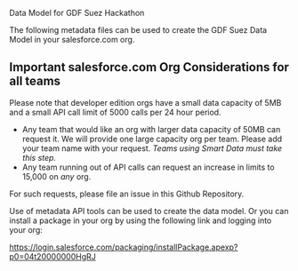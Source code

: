 Data Model for GDF Suez Hackathon

The following metadata files can be used to create the GDF Suez Data Model in your salesforce.com org. 

Important salesforce.com Org Considerations for all teams
------------------------------
Please note that developer edition orgs have a small data capacity of 5MB and a small API call limit of 5000 calls per 24 hour period. 
* Any team that would like an org with larger data capacity of 50MB can request it. We will provide one large capacity org per team. Please add your team name with your request. *Teams using Smart Data must take this step.* 
* Any team running out of API calls can request an increase in limits to 15,000 on *any* org. 

For such requests, please file an issue in this Github Repository. 

Use of metadata API tools can be used to create the data model. Or you can install a package in your org by using the following link and logging into your org:

https://login.salesforce.com/packaging/installPackage.apexp?p0=04t20000000HgRJ